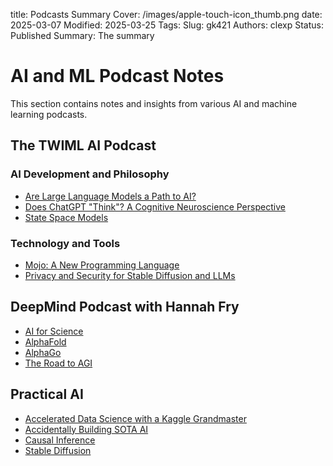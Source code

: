 title: Podcasts Summary
Cover: /images/apple-touch-icon_thumb.png
date: 2025-03-07
Modified: 2025-03-25
Tags:
Slug: gk421
Authors: clexp
Status: Published
Summary: The summary

# AI and ML Podcast Notes

This section contains notes and insights from various AI and machine learning podcasts.

## The TWIML AI Podcast

### AI Development and Philosophy

- [Are Large Language Models a Path to AI?](The%20TWIML%20AI%20Podcast,%20Are%20Large%20Language%20Models%20a%20path%20to%20AI.md)
- [Does ChatGPT "Think"? A Cognitive Neuroscience Perspective](The%20TWIML%20AI%20Podcast,%20Does%20ChatGPT%20"Think"?%20A%20Cognitive%20Neuroscience%20Perspective.md)
- [State Space Models](The%20TWIML%20AI%20Podcast,%20State%20Space%20models.md)

### Technology and Tools

- [Mojo: A New Programming Language](The%20TWIML%20AI%20Podcast,%20Mojo.md)
- [Privacy and Security for Stable Diffusion and LLMs](The%20TWIML%20AI%20Podcast,%20Privacy%20and%20Security%20for%20Stable%20Diffusion%20and%20LLMs.md)

## DeepMind Podcast with Hannah Fry

- [AI for Science](Deepmind%20Podcast%20with%20Hannah%20Fry,%20AI%20for%20science.md)
- [AlphaFold](Deepmind%20Podcast%20with%20Hannah%20Fry,%20AlphaFold.md)
- [AlphaGo](Deepmind%20Podcast%20with%20Hannah%20Fry,%20AlphaGo.md)
- [The Road to AGI](Deepmind%20Podcast%20with%20Hannah%20Fry,%20The%20road%20to%20AGI.md)

## Practical AI

- [Accelerated Data Science with a Kaggle Grandmaster](Practical%20AI,%20Accelerated%20Data%20Science%20with%20a%20Kaggle%20Grandmaster.md)
- [Accidentally Building SOTA AI](Practical%20AI,%20Accidentally%20building%20SOTA%20AI.md)
- [Causal Inference](Practical%20AI,%20Causal%20Inference.md)
- [Stable Diffusion](Practical%20AI,%20Stable%20diffusion.md)
